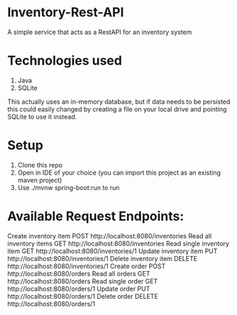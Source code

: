 # Inventory-Rest-API

A simple service that acts as a RestAPI for an inventory system

# Technologies used

1. Java
2. SQLite

This actually uses an in-memory database, but if data needs to be persisted this could easily changed by creating a file on your local drive and pointing SQLite to use it instead.

# Setup

1. Clone this repo
2. Open in IDE of your choice (you can import this project as an existing maven project)
3. Use ./mvnw spring-boot:run to run

# Available Request Endpoints:

Create inventory item
  POST http://localhost:8080/inventories
Read all inventory items
  GET http://localhost:8080/inventories
Read single inventory item
  GET http://localhost:8080/inventories/1
Update inventory item
  PUT http://localhost:8080/inventories/1
Delete inventory item
  DELETE http://localhost:8080/inventories/1
Create order
  POST http://localhost:8080/orders
Read all orders
  GET http://localhost:8080/orders
Read single order
  GET http://localhost:8080/orders/1
Update order
  PUT http://localhost:8080/orders/1
Delete order
  DELETE http://localhost:8080/orders/1
